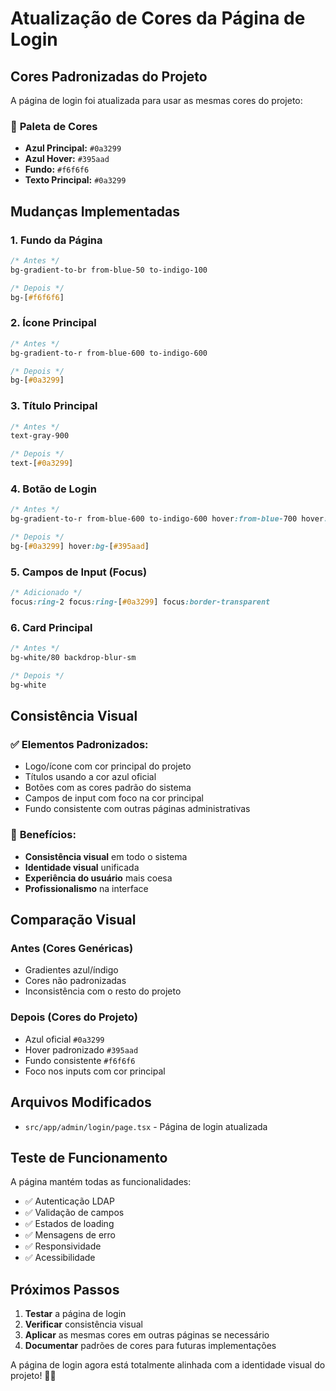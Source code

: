 # Atualização de Cores da Página de Login

## Cores Padronizadas do Projeto

A página de login foi atualizada para usar as mesmas cores do projeto:

### 🎨 **Paleta de Cores**

- **Azul Principal:** `#0a3299`
- **Azul Hover:** `#395aad`
- **Fundo:** `#f6f6f6`
- **Texto Principal:** `#0a3299`

## Mudanças Implementadas

### 1. **Fundo da Página**
```css
/* Antes */
bg-gradient-to-br from-blue-50 to-indigo-100

/* Depois */
bg-[#f6f6f6]
```

### 2. **Ícone Principal**
```css
/* Antes */
bg-gradient-to-r from-blue-600 to-indigo-600

/* Depois */
bg-[#0a3299]
```

### 3. **Título Principal**
```css
/* Antes */
text-gray-900

/* Depois */
text-[#0a3299]
```

### 4. **Botão de Login**
```css
/* Antes */
bg-gradient-to-r from-blue-600 to-indigo-600 hover:from-blue-700 hover:to-indigo-700

/* Depois */
bg-[#0a3299] hover:bg-[#395aad]
```

### 5. **Campos de Input (Focus)**
```css
/* Adicionado */
focus:ring-2 focus:ring-[#0a3299] focus:border-transparent
```

### 6. **Card Principal**
```css
/* Antes */
bg-white/80 backdrop-blur-sm

/* Depois */
bg-white
```

## Consistência Visual

### ✅ **Elementos Padronizados:**
- Logo/ícone com cor principal do projeto
- Títulos usando a cor azul oficial
- Botões com as cores padrão do sistema
- Campos de input com foco na cor principal
- Fundo consistente com outras páginas administrativas

### 🎯 **Benefícios:**
- **Consistência visual** em todo o sistema
- **Identidade visual** unificada
- **Experiência do usuário** mais coesa
- **Profissionalismo** na interface

## Comparação Visual

### Antes (Cores Genéricas)
- Gradientes azul/índigo
- Cores não padronizadas
- Inconsistência com o resto do projeto

### Depois (Cores do Projeto)
- Azul oficial `#0a3299`
- Hover padronizado `#395aad`
- Fundo consistente `#f6f6f6`
- Foco nos inputs com cor principal

## Arquivos Modificados

- `src/app/admin/login/page.tsx` - Página de login atualizada

## Teste de Funcionamento

A página mantém todas as funcionalidades:
- ✅ Autenticação LDAP
- ✅ Validação de campos
- ✅ Estados de loading
- ✅ Mensagens de erro
- ✅ Responsividade
- ✅ Acessibilidade

## Próximos Passos

1. **Testar** a página de login
2. **Verificar** consistência visual
3. **Aplicar** as mesmas cores em outras páginas se necessário
4. **Documentar** padrões de cores para futuras implementações

A página de login agora está totalmente alinhada com a identidade visual do projeto! 🎨✨
